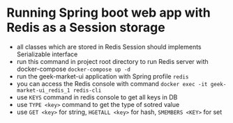 # Running Spring boot web app with Redis as a Session storage

* all classes which are stored in Redis Session should implements Serializable interface
* run this command in project root directory to run Redis server with docker-compose
`docker-compose up -d`
* run the geek-market-ui application with Spring profile `redis`
* you can access the Redis console with command
`docker exec -it geek-market-ui_redis_1 redis-cli`
* use `KEYS` command in redis console to get all keys in DB
* use `TYPE <key>` command to get the type of sotred value
* use `GET <key>` for string, `HGETALL <key>` for hash, `SMEMBERS <KEY>` for set